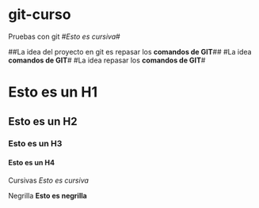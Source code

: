 # git-curso
Pruebas con git
#*Esto es cursiva*#

##La idea del proyecto en git es repasar los **comandos de GIT**##
#La idea **comandos de GIT**#
#La idea  repasar los **comandos de GIT**#

# Esto es un H1
## Esto es un H2
### Esto es un H3
#### Esto es un H4

Cursivas
*Esto es cursiva*

Negrilla
**Esto es negrilla**
